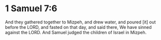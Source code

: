 # 1 Samuel 7:6

And they gathered together to Mizpeh, and drew water, and poured [it] out before the LORD, and fasted on that day, and said there, We have sinned against the LORD. And Samuel judged the children of Israel in Mizpeh.